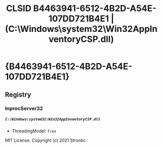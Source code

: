 ﻿---
title: "CLSID B4463941-6512-4B2D-A54E-107DD721B4E1 | (C:\\Windows\\system32\\Win32AppInventoryCSP.dll)"
excerpt: What is COM-Object CLSID B4463941-6512-4B2D-A54E-107DD721B4E1?
---

# {B4463941-6512-4B2D-A54E-107DD721B4E1}


## Registry


### InprocServer32

##### `C:\Windows\system32\Win32AppInventoryCSP.dll`
* ThreadingModel: `free`

MIT License. Copyright (c) 2021 Strontic.


